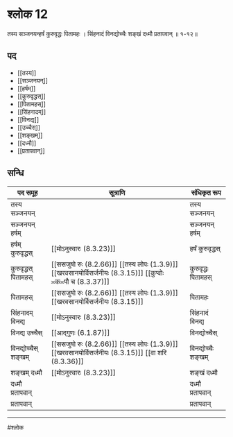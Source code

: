 # श्लोक 12

तस्य सञ्जनयन्हर्षं कुरुवृद्धः पितामहः ।
सिंहनादं विनद्योच्चैः शङ्खं दध्मौ प्रतापवान् ॥ १-१२॥


## पद 

- [[तस्य]]
- [[सञ्जनयन्]]
- [[हर्षम्]]
- [[कुरुवृद्धस्]]
- [[पितामहस्]]
- [[सिंहनादम्]]
- [[विनद्य]]
- [[उच्चैस्]]
- [[शङ्खम्]]
- [[दध्मौ]]
- [[प्रतापवान्]]

## सन्धि

| पद समूह | सूत्राणि | संधिकृत रूप |
| ----- | ----- | ----- |
| तस्य सञ्जनयन् |  | तस्य सञ्जनयन् |
| सञ्जनयन् हर्षम् |  | सञ्जनयन् हर्षम् |
| हर्षम् कुरुवृद्धस् |  [[मोऽनुस्वारः (8.3.23)]] | हर्षं कुरुवृद्धस् |
| कुरुवृद्धस् पितामहस् |  [[ससजुषो रुः (8.2.66)]] [[तस्य लोपः (1.3.9)]] [[खरवसानयोर्विसर्जनीयः (8.3.15)]] [[कुप्वोः ≍क≍पौ च (8.3.37)]] | कुरुवृद्धः पितामहस् |
| पितामहस् |  [[ससजुषो रुः (8.2.66)]] [[तस्य लोपः (1.3.9)]] [[खरवसानयोर्विसर्जनीयः (8.3.15)]] | पितामहः |
| सिंहनादम् विनद्य |  [[मोऽनुस्वारः (8.3.23)]] | सिंहनादं विनद्य |
| विनद्य उच्चैस् |  [[आद्गुणः (6.1.87)]] | विनद्योच्चैस् |
| विनद्योच्चैस् शङ्खम् |  [[ससजुषो रुः (8.2.66)]] [[तस्य लोपः (1.3.9)]] [[खरवसानयोर्विसर्जनीयः (8.3.15)]] [[वा शरि (8.3.36)]] | विनद्योच्चैः शङ्खम् |
| शङ्खम् दध्मौ |  [[मोऽनुस्वारः (8.3.23)]] | शङ्खं दध्मौ |
| दध्मौ प्रतापवान् |  | दध्मौ प्रतापवान् |
| प्रतापवान् |  | प्रतापवान् |


---

#श्लोक